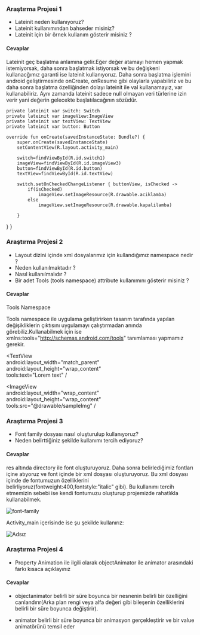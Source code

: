 
### <a name="1"></a> Araştırma Projesi 1

- Lateinit neden kullanıyoruz?
- Lateinit kullanımından bahseder misiniz?
- Lateinit için bir örnek kullanım gösterir misiniz ?

#### <a name="1"></a> Cevaplar

Lateinit geç başlatma anlamına gelir.Eğer değer atamayı hemen yapmak istemiyorsak, daha sonra başlatmak istiyorsak ve bu değişkeni kullanacğımız garanti
ise lateinit kullanıyoruz. Daha sonra başlatma işlemini android geliştirmesinde onCreate, onResume gibi olaylarla yapabiliriz ve bu daha sonra başlatma
özelliğinden dolayı lateinit ile val kullanamayız, var kullanabiliriz. Aynı zamanda lateinit sadece null olmayan veri türlerine izin verir yani değerin gelecekte başlatılacağının sözüdür.




    private lateinit var switch: Switch
    private lateinit var imageView:ImageView
    private lateinit var textView: TextView
    private lateinit var button: Button

    override fun onCreate(savedInstanceState: Bundle?) {
        super.onCreate(savedInstanceState)
        setContentView(R.layout.activity_main)
        
        switch=findViewById(R.id.switch1)
        imageView=findViewById(R.id.imageView3)
        button=findViewById(R.id.button)
        textView=findViewById(R.id.textView)

        switch.setOnCheckedChangeListener { buttonView, isChecked ->
            if(isChecked)
                imageView.setImageResource(R.drawable.aciklamba)
            else
                imageView.setImageResource(R.drawable.kapalilamba)

        }
 }
 }

 ### <a name="2"></a> Araştırma Projesi 2


- Layout dizini içinde xml dosyalarımız için kullandığımız namespace nedir ?
- Neden kullanılmaktadır ?
- Nasıl kullanılmalıdır ?
- Bir adet Tools (tools namespace) attribute kullanımını gösterir misiniz ? 

#### <a name="1"></a> Cevaplar



Tools Namespace

Tools namespace ile uygulama geliştirirken tasarım tarafında yapılan değişikliklerin çıktısını uygulamayı çalıştırmadan 
anında görebiliz.Kullanabilmek için ise xmlns:tools="http://schemas.android.com/tools" tanımlaması yapmamız gerekir.


<TextView     
    android:layout_width="match_parent"                      
    android:layout_height="wrap_content"     
    tools:text="Lorem text" /

<ImageView     
    android:layout_width="wrap_content"    
    android:layout_height="wrap_content"     
    tools:src="@drawable/sampleImg" /
    
 ### <a name="2"></a> Araştırma Projesi 3
 
- Font family dosyası nasıl oluşturulup kullanıyoruz?
- Neden belirttiğiniz şekilde kullanımı tercih ediyoruz?

#### <a name="1"></a> Cevaplar

res altında directory ile font oluşturuyoruz. Daha sonra belirlediğimiz fontları içine atıyoruz ve font içinde bir xml dosyası oluşturuyoruz. Bu xml dosyası içinde
de fontumuzun özelliklerini belirliyoruz(fontweight:400,fontstyle:"italic" gibi). Bu kullanımı tercih etmemizin sebebi ise kendi fontumuzu oluşturup projemizde rahatlıkla kullanabilmek. 

![font-family](https://user-images.githubusercontent.com/96207103/166081287-2ba90b19-9509-4c63-9edf-3c87cb9ac035.png)

Activity_main içerisinde ise şu şekilde kullanırız:

![Adsız](https://user-images.githubusercontent.com/96207103/166081861-d8a36412-dd9f-4943-9a03-7460e5c4a7db.png)

 ### <a name="2"></a> Araştırma Projesi 4
 
 - Property Animation ile ilgili olarak objectAnimator ile animator arasındaki farkı kısaca açıklayınız

#### <a name="1"></a> Cevaplar

- objectanimator belirli bir süre boyunca bir nesnenin belirli bir özelliğini canlandırır(Arka plan rengi veya alfa değeri gibi bileşenin özelliklerini belirli bir süre boyunca değiştirir).

- animator belirli bir süre boyunca bir animasyon gerçekleştirir ve bir value animatörünü temsil eder


